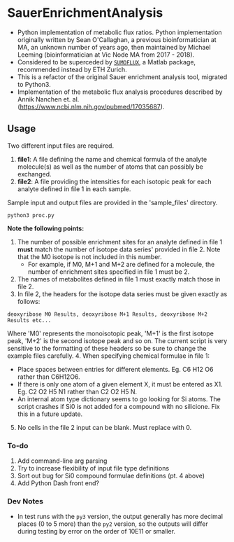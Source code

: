 # SauerEnrichmentAnalysis

* Python implementation of metabolic flux ratios. Python implementation originally written by Sean O'Callaghan, a previous bioinformatician at MA, an unknown number of years ago, then maintained by Michael Leeming (bioinformatician at Vic Node MA from 2017 - 2018).
* Considered to be superceded by [`SUMOFLUX`](https://imsb.ethz.ch/research/zamboni/resources.html#par_textimage_38875268), a Matlab package, recommended instead by ETH Zurich. 
* This is a refactor of the original Sauer enrichment analysis tool, migrated to Python3.
* Implementation of the metabolic flux analysis procedures described by Annik Nanchen et. al. (https://www.ncbi.nlm.nih.gov/pubmed/17035687).

## Usage
Two different input files are required.

1. **file1**: A file defining the name and chemical formula of the analyte molecule(s) as well as the number of atoms that can possibly be exchanged.
2. **file2**: A file providing the intensities for each isotopic peak for each analyte defined in file 1 in each sample.

Sample input and output files are provided in the 'sample_files' directory.

```
python3 proc.py
```

**Note the following points:**
1. The number of possible enrichment sites for an analyte defined in file 1 **must** match the number of isotope data series' provided in file 2. Note that the M0 isotope is not included in this number.
   - For example, if M0, M+1 and M+2 are defined for a molecule, the number of enrichment sites specified in file 1 must be 2.
2. The names of metabolites defined in file 1 must exactly match those in file 2.
3. In file 2, the headers for the isotope data series must be given exactly as follows:

```
deoxyribose M0 Results, deoxyribose M+1 Results, deoxyribose M+2 Results etc...
```

   Where 'M0' represents the monoisotopic peak, 'M+1' is the first isotope peak, 'M+2' is the second isotope peak and so on. The current script is very sensitive to the formatting of these headers so be sure to change the example files carefully.
4. When specifying chemical formulae in file 1:
   - Place spaces between entries for different elements. Eg. C6 H12 O6 rather than C6H12O6.
   - If there is only one atom of a given element X, it must be entered as X1. Eg. C2 O2 H5 N1 rather than C2 O2 H5 N.
   - An internal atom type dictionary seems to go looking for Si atoms. The script crashes if Si0 is not added for a compound with no silicione. Fix this in a future update.
5. No cells in the file 2 input can be blank. Must replace with 0.

### To-do

1. Add command-line arg parsing
2. Try to increase flexibility of input file type definitions
3. Sort out bug for Si0 compound formulae definitions (pt. 4 above)
4. Add Python Dash front end?

### Dev Notes

* In test runs with the `py3` version, the output generally has more decimal places (0 to 5 more) than the `py2` version, so the outputs will differ during testing by error on the order of 10E11 or smaller.
